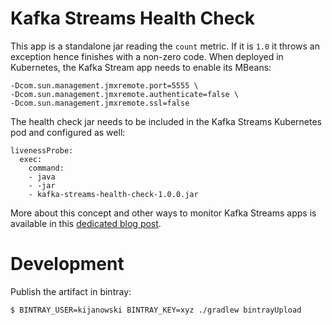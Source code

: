 # Kafka Streams Health Check
This app is a standalone jar reading the `count` metric. If it is `1.0` it throws an exception hence finishes with a non-zero code. 
When deployed in Kubernetes, the Kafka Stream app needs to enable its MBeans:
```
-Dcom.sun.management.jmxremote.port=5555 \
-Dcom.sun.management.jmxremote.authenticate=false \
-Dcom.sun.management.jmxremote.ssl=false
```

The health check jar needs to be included in the Kafka Streams Kubernetes pod and configured as well:
```
livenessProbe:
  exec:
    command:
    - java
    - -jar
    - kafka-streams-health-check-1.0.0.jar
```

More about this concept and other ways to monitor Kafka Streams apps is available in this [dedicated blog post](https://blog.softwaremill.com/whats-the-proper-kubernetes-health-check-for-a-kafka-streams-application-c9c00a112581). 

# Development

Publish the artifact in bintray:
```
$ BINTRAY_USER=kijanowski BINTRAY_KEY=xyz ./gradlew bintrayUpload
```